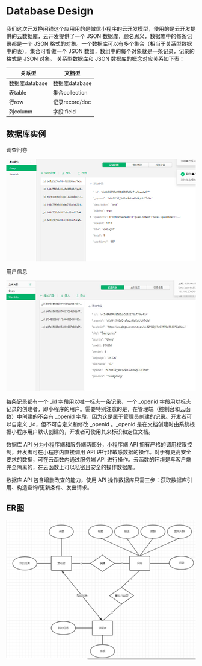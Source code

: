 # Database Design
我们这次开发挣闲钱这个应用用的是微信小程序的云开发模型，使用的是云开发提供的云数据库，云开发提供了一个 JSON 数据库，顾名思义，数据库中的每条记录都是一个 JSON 格式的对象。一个数据库可以有多个集合（相当于关系型数据中的表），集合可看做一个 JSON 数组，数组中的每个对象就是一条记录，记录的格式是 JSON 对象。
关系型数据库和 JSON 数据库的概念对应关系如下表：

| 关系型 | 文档型 |
| --- | --- |
| 数据库database | 数据库database |
| 表table | 集合collection |
| 行row | 记录record/doc |
| 列column | 字段 field |

## 数据库实例
调查问卷

![](image/database1.png)

用户信息

![](image/database2.jpg)

每条记录都有一个 _id 字段用以唯一标志一条记录、一个 _openid 字段用以标志记录的创建者，即小程序的用户。需要特别注意的是，在管理端（控制台和云函数）中创建的不会有 _openid 字段，因为这是属于管理员创建的记录。开发者可以自定义 _id，但不可自定义和修改 _openid 。_openid 是在文档创建时由系统根据小程序用户默认创建的，开发者可使用其来标识和定位文档。

数据库 API 分为小程序端和服务端两部分，小程序端 API 拥有严格的调用权限控制，开发者可在小程序内直接调用 API 进行非敏感数据的操作。对于有更高安全要求的数据，可在云函数内通过服务端 API 进行操作。云函数的环境是与客户端完全隔离的，在云函数上可以私密且安全的操作数据库。

数据库 API 包含增删改查的能力，使用 API 操作数据库只需三步：获取数据库引用、构造查询/更新条件、发出请求。

## ER图

![](image/ER.png)